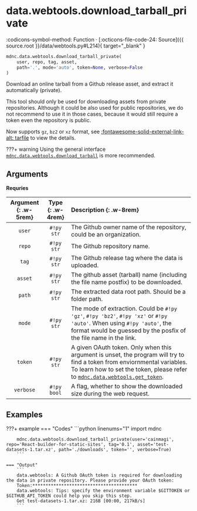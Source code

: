 # data.webtools.download_tarball_private

:codicons-symbol-method: Function · [:octicons-file-code-24: Source]({{ source.root }}/data/webtools.py#L214){ target="_blank" }

```python
mdnc.data.webtools.download_tarball_private(
    user, repo, tag, asset,
    path='.', mode='auto', token=None, verbose=False
)
```

Download an online tarball from a Github release asset, and extract it automatically (private).

This tool should only be used for downloading assets from private repositories. Although it could be also used for public repositories, we do not recommend to use it in those cases, because it would still require a token even the repository is public.

Now supports `gz`, `bz2` or `xz` format, see [:fontawesome-solid-external-link-alt: tarfile][pydoc-tarfile] to view the details.

???+ warning
    Using the general interface [`mdnc.data.webtools.download_tarball`](../download_tarball) is more recommended.

## Arguments

**Requries**

| Argument {: .w-5rem} | Type {: .w-4rem} | Description {: .w-8rem} |
| :------: | :-----: | :---------- |
| `user`  | `#!py str` | The Github owner name of the repository, could be an organization. |
| `repo`  | `#!py str` | The Github repository name. |
| `tag`   | `#!py str` | The Github release tag where the data is uploaded. |
| `asset` | `#!py str` | The github asset (tarball) name (including the file name postfix) to be downloaded. |
| `path`  | `#!py str` | The extracted data root path. Should be a folder path. |
| `mode`  | `#!py str` | The mode of extraction. Could be `#!py 'gz'`, `#!py 'bz2'`, `#!py 'xz'` or `#!py 'auto'`. When using `#!py 'auto'`, the format would be guessed by the posfix of the file name in the link. |
| `token` | `#!py str` | A given OAuth token. Only when this argument is unset, the program will try to find a token from enviornmental variables. To learn how to set the token, please refer to [`mdnc.data.webtools.get_token`](../get_token). |
| `verbose`  | `#!py bool` | A flag, whether to show the downloaded size during the web request. |

## Examples

???+ example
    === "Codes"
        ```python linenums="1"
        import mdnc

        mdnc.data.webtools.download_tarball_private(user='cainmagi', repo='React-builder-for-static-sites', tag='0.1', asset='test-datasets-1.tar.xz', path='./downloads', token='', verbose=True)
        ```

    === "Output"
        ```
        data.webtools: A Github OAuth token is required for downloading the data in private repository. Please provide your OAuth token:
        Token:****************************************
        data.webtools: Tips: specify the environment variable $GITTOKEN or $GITHUB_API_TOKEN could help you skip this step.
        Get test-datasets-1.tar.xz: 216B [00:00, 217kB/s]
        ```

[pydoc-tarfile]:https://docs.python.org/3/library/tarfile.html "Read and write tar archive files"
